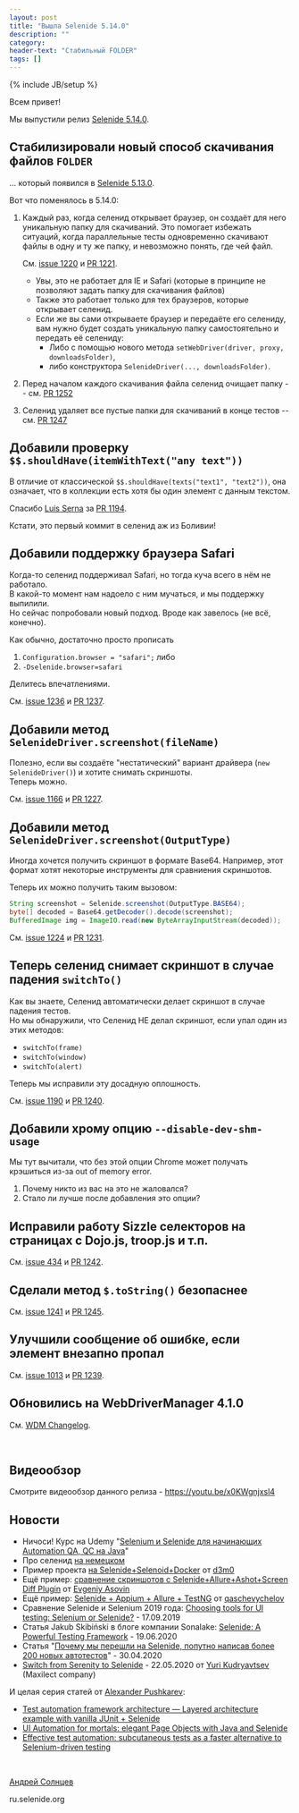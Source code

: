 ```yaml
---
layout: post
title: "Вышла Selenide 5.14.0"
description: ""
category:
header-text: "Стабильный FOLDER"
tags: []
---
```

{% include JB/setup %}

Всем привет!

Мы выпустили релиз [Selenide 5.14.0](https://github.com/selenide/selenide/milestone/101?closed=1).  
  

## Стабилизировали новый способ скачивания файлов `FOLDER`

... который появился в [Selenide 5.13.0](/2020/07/08/selenide-5.13.0/). 

Вот что поменялось в 5.14.0:
1. Каждый раз, когда селенид открывает браузер, он создаёт для него уникальную папку для скачиваний. 
   Это помогает избежать ситуаций, когда параллельные тесты одновременно скачивают файлы в одну и ту же папку, и невозможно понять, где чей файл.  

   См. [issue 1220](https://github.com/selenide/selenide/issues/1220) и [PR 1221](https://github.com/selenide/selenide/pull/1221).  

      * Увы, это не работает для IE и Safari (которые в принципе не позволяют задать папку для скачивания файлов)  
      * Также это работает только для тех браузеров, которые открывает селенид. 
      * Если же вы сами открываете браузер и передаёте его селениду, вам нужно будет создать уникальную папку самостоятельно и передать её селениду:  
        * Либо с помощью нового метода `setWebDriver(driver, proxy, downloadsFolder)`,  
        * либо конструктора `SelenideDriver(..., downloadsFolder)`.    

2. Перед началом каждого скачивания файла селенид очищает папку  --  см. [PR 1252](https://github.com/selenide/selenide/pull/1252)
3. Селенид удаляет все пустые папки для скачиваний в конце тестов  --  см. [PR 1247](https://github.com/selenide/selenide/pull/1247)


## Добавили проверку `$$.shouldHave(itemWithText("any text"))`

В отличие от классической `$$.shouldHave(texts("text1", "text2"))`, она означает, что в коллекции есть хотя бы один элемент с данным текстом.   

Спасибо [Luis Serna](https://github.com/LuisOsv) за [PR 1194](https://github.com/selenide/selenide/pull/1194).  

Кстати, это первый коммит в селенид аж из Боливии!


## Добавили поддержку браузера Safari

Когда-то селенид поддерживал Safari, но тогда куча всего в нём не работало.  
В какой-то момент нам надоело с ним мучаться, и мы поддержку выпилили.  
Но сейчас попробовали новый подход. Вроде как завелось (не всё, конечно).  

Как обычно, достаточно просто прописать
1. `Configuration.browser = "safari";` либо
2. `-Dselenide.browser=safari`

Делитесь впечатлениями.  

См. [issue 1236](https://github.com/selenide/selenide/issues/1236) и [PR 1237](https://github.com/selenide/selenide/pull/1237).


## Добавили метод `SelenideDriver.screenshot(fileName)`

Полезно, если вы создаёте "нестатический" вариант драйвера (`new SelenideDriver()`) и хотите снимать скриншоты.  
Теперь можно.  

См. [issue 1166](https://github.com/selenide/selenide/issues/1166) и [PR 1227](https://github.com/selenide/selenide/pull/1227).


## Добавили метод `SelenideDriver.screenshot(OutputType)`

Иногда хочется получить скриншот в формате Base64. Например, этот формат хотят некоторые инструменты для сравниения скриншотов.

Теперь их можно получить таким вызовом: 

```java
String screenshot = Selenide.screenshot(OutputType.BASE64);
byte[] decoded = Base64.getDecoder().decode(screenshot);
BufferedImage img = ImageIO.read(new ByteArrayInputStream(decoded));
```

См. [issue 1224](https://github.com/selenide/selenide/issues/1224) и [PR 1231](https://github.com/selenide/selenide/pull/1231).


## Теперь селенид снимает скриншот в случае падения `switchTo()`

Как вы знаете, Селенид автоматически делает скриншот в случае падения тестов.  
Но мы обнаружили, что Селенид НЕ делал скриншот, если упал один из этих методов:
* `switchTo(frame)`
* `switchTo(window)`
* `switchTo(alert)`
  
Теперь мы исправили эту досадную оплошность.  

См. [issue 1190](https://github.com/selenide/selenide/issues/1190) и [PR 1240](https://github.com/selenide/selenide/pull/1240).


## Добавили хрому опцию `--disable-dev-shm-usage`

Мы тут вычитали, что без этой опции Chrome может получать крэшиться из-за out of memory error.  
1. Почему никто из вас на это не жаловался?
2. Стало ли лучше после добавления это опции?

## Исправили работу Sizzle селекторов на страницах с Dojo.js, troop.js и т.п.

См. [issue 434](https://github.com/selenide/selenide/issues/434) и [PR 1242](https://github.com/selenide/selenide/pull/1242).


## Сделали метод `$.toString()` безопаснее

См. [issue 1241](https://github.com/selenide/selenide/issues/1241) и [PR 1245](https://github.com/selenide/selenide/pull/1245).


## Улучшили сообщение об ошибке, если элемент внезапно пропал

См. [issue 1013](https://github.com/selenide/selenide/issues/1013) и [PR 1239](https://github.com/selenide/selenide/pull/1239).


## Обновились на WebDriverManager 4.1.0

См. [WDM Changelog](https://github.com/bonigarcia/webdrivermanager/blob/master/CHANGELOG.md).

<br>

## Видеообзор

Смотрите видеообзор данного релиза - https://youtu.be/x0KWgnjxsl4

## Новости

* Ничоси! Курс на Udemy "[Selenium и Selenide для начинающих Automation QA, QC на Java](https://www.udemy.com/course/selenium-selenide-test-automation-engineer/)"
* Про селенид [на немецком](https://www.youtube.com/watch?v=WNzTuYFd8oI)
* Пример проекта [на Selenide+Selenoid+Docker](https://github.com/d3m0/automation) от [d3m0](https://github.com/d3m0)
* Ещё пример: [сравнение скриншотов с Selenide+Allure+Ashot+Screen Diff Plugin](https://github.com/Crushpowerx/JavaMavenSelenideAllureScreenDiffExample) от [Evgeniy Asovin](https://github.com/Crushpowerx/)
* Ещё пример: [Selenide + Appium + Allure + TestNG](https://github.com/qaschevychelov/giphyTest) от [qaschevychelov](https://github.com/qaschevychelov/)
* Сравнение Selenide и Selenium 2019 года: [Choosing tools for UI testing: Selenium or Selenide?](https://www.appliedtech.ru/en/web-tools-for-ui-testing-selenium-or-selenide.html)  -  17.09.2019
* Статья Jakub Skibiński в блоге компании Sonalake: [Selenide: A Powerful Testing Framework](https://sonalake.com/latest/selenide-a-powerful-testing-framework/)  -  19.06.2020
* Статья "[Почему мы перешли на Selenide, попутно написав более 200 новых автотестов](https://habr.com/ru/company/maxilect/blog/499810/)" - 30.04.2020
* [Switch from Serenity to Selenide](https://medium.com/@maxilect_pr/selenide-our-experience-11240f9ce10c) - 22.05.2020 от [Yuri Kudryavtsev](https://medium.com/@maxilect_pr) (Maxilect company)

И целая серия статей от [Alexander Pushkarev](https://medium.com/@alexspush):
* [Test automation framework architecture — Layered architecture example with vanilla JUnit + Selenide](https://medium.com/@alexspush/test-automation-framework-architecture-part-2-1-layered-architecture-example-62a0011d3329)
* [UI Automation for mortals: elegant Page Objects with Java and Selenide](https://medium.com/@alexspush/ui-automation-for-mortal-elegant-page-objects-with-java-and-selenide-3122b17dc473)
* [Effective test automation: subcutaneous tests as a faster alternative to Selenium-driven testing](https://medium.com/@alexspush/an-alternative-to-ubiquitous-ui-level-checking-subcutaneous-tests-8d29e8883fc2)

<br>

[Андрей Солнцев](http://asolntsev.github.io/)

ru.selenide.org
